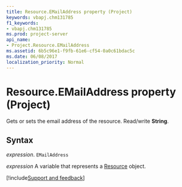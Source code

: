 ```yaml
---
title: Resource.EMailAddress property (Project)
keywords: vbapj.chm131785
f1_keywords:
- vbapj.chm131785
ms.prod: project-server
api_name:
- Project.Resource.EMailAddress
ms.assetid: 6b5c96e1-f9fb-61e6-cf54-0a0c61bdac5c
ms.date: 06/08/2017
localization_priority: Normal
---
```



# Resource.EMailAddress property (Project)

Gets or sets the email address of the resource. Read/write  **String**.


## Syntax

_expression_. `EMailAddress`

_expression_ A variable that represents a [Resource](./Project.Resource.md) object.

[!include[Support and feedback](~/includes/feedback-boilerplate.md)]